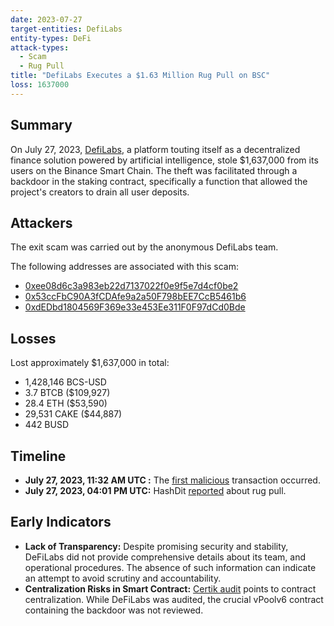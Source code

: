 ```yaml
---
date: 2023-07-27
target-entities: DefiLabs
entity-types: DeFi
attack-types:
  - Scam
  - Rug Pull
title: "DefiLabs Executes a $1.63 Million Rug Pull on BSC"
loss: 1637000
---
```


## Summary

On July 27, 2023, [DefiLabs](https://twitter.com/defilabs_farm), a platform touting itself as a decentralized finance solution powered by artificial intelligence, stole $1,637,000 from its users on the Binance Smart Chain. The theft was facilitated through a backdoor in the staking contract, specifically a function that allowed the project's creators to drain all user deposits.

## Attackers

The exit scam was carried out by the anonymous DefiLabs team.

The following addresses are associated with this scam:
- [0xee08d6c3a983eb22d7137022f0e9f5e7d4cf0be2](https://bscscan.com/address/0xee08d6c3a983eb22d7137022f0e9f5e7d4cf0be2)
- [0x53ccFbC90A3fCDAfe9a2a50F798bEE7CcB5461b6](https://bscscan.com/address/0x53ccFbC90A3fCDAfe9a2a50F798bEE7CcB5461b6)
- [0xdEDbd1804569F369e33e453Ee311F0F97dCd0Bde](https://bscscan.com/address/0xdEDbd1804569F369e33e453Ee311F0F97dCd0Bde)

## Losses

Lost approximately $1,637,000 in total:
- 1,428,146 BCS-USD
- 3.7 BTCB ($109,927)
- 28.4 ETH ($53,590)
- 29,531 CAKE ($44,887)
- 442 BUSD

## Timeline

- **July 27, 2023, 11:32 AM UTC :** The [first malicious](https://bscscan.com/tx/0xcd255e0d507d59ac4a357b64a8e0649fc16995f7950fd0421f2010e27cc01e99) transaction occurred.
- **July 27, 2023, 04:01 PM UTC:** HashDit [reported](https://twitter.com/HashDit/status/1684579783261458434) about rug pull.

## Early Indicators

- **Lack of Transparency:** Despite promising security and stability, DeFiLabs did not provide comprehensive details about its team, and operational procedures. The absence of such information can indicate an attempt to avoid scrutiny and accountability.
- **Centralization Risks in Smart Contract:** [Certik audit](https://skynet.certik.com/projects/defilabs) points to contract centralization. While DeFiLabs was audited, the crucial vPoolv6 contract containing the backdoor was not reviewed.
